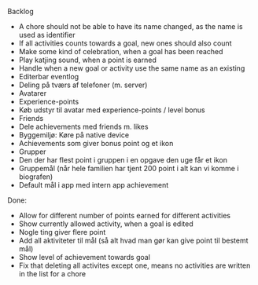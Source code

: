 Backlog

* A chore should not be able to have its name changed, as the name is used as identifier
* If all activities counts towards a goal, new ones should also count
* Make some kind of celebration, when a goal has been reached
* Play katjing sound, when a point is earned
* Handle when a new goal or activity use the same name as an existing
* Editerbar eventlog
* Deling på tværs af telefoner (m. server)
* Avatarer
* Experience-points
* Køb udstyr til avatar med experience-points / level bonus
* Friends
* Dele achievements med friends m. likes
* Byggemiljø: Køre på native device
* Achievements som giver bonus point og et ikon
* Grupper
* Den der har flest point i gruppen i en opgave den uge får et ikon
* Gruppemål (når hele familien har tjent 200 point i alt kan vi komme i biografen)
* Default mål i app med intern app achievement


Done:
* Allow for different number of points earned for different activities
* Show currently allowed activity, when a goal is edited
* Nogle ting giver flere point
* Add all aktiviteter til mål (så alt hvad man gør kan give point til bestemt mål)
* Show level of achievement towards goal
* Fix that deleting all activites except one, means no activities are written in the list for a chore

